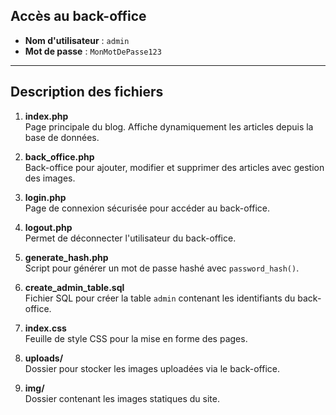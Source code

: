 
## Accès au back-office

- **Nom d'utilisateur** : `admin`
- **Mot de passe** : `MonMotDePasse123`

---

## Description des fichiers

1. **index.php**  
   Page principale du blog. Affiche dynamiquement les articles depuis la base de données.

2. **back_office.php**  
   Back-office pour ajouter, modifier et supprimer des articles avec gestion des images.

3. **login.php**  
   Page de connexion sécurisée pour accéder au back-office.

4. **logout.php**  
   Permet de déconnecter l'utilisateur du back-office.

5. **generate_hash.php**  
   Script pour générer un mot de passe hashé avec `password_hash()`.

6. **create_admin_table.sql**  
   Fichier SQL pour créer la table `admin` contenant les identifiants du back-office.

7. **index.css**  
   Feuille de style CSS pour la mise en forme des pages.

8. **uploads/**  
   Dossier pour stocker les images uploadées via le back-office.

9. **img/**  
   Dossier contenant les images statiques du site.

